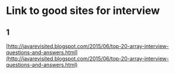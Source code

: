 # Link to good sites for interview

## 1
[http://javarevisited.blogspot.com/2015/06/top-20-array-interview-questions-and-answers.html](http://javarevisited.blogspot.com/2015/06/top-20-array-interview-questions-and-answers.html)
